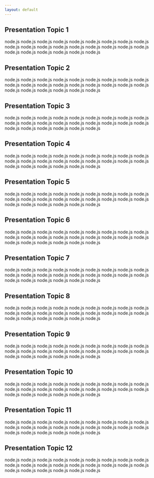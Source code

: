 ```yaml
---
layout: default
---
```


## [](#header-2) Presentation Topic 1 

node.js node.js node.js node.js node.js node.js node.js node.js
node.js node.js node.js node.js node.js node.js node.js node.js
node.js node.js node.js node.js node.js node.js node.js node.js


## [](#header-2) Presentation Topic 2

node.js node.js node.js node.js node.js node.js node.js node.js
node.js node.js node.js node.js node.js node.js node.js node.js
node.js node.js node.js node.js node.js node.js node.js node.js

## [](#header-2) Presentation Topic 3 

node.js node.js node.js node.js node.js node.js node.js node.js
node.js node.js node.js node.js node.js node.js node.js node.js
node.js node.js node.js node.js node.js node.js node.js node.js

## [](#header-2) Presentation Topic 4 

node.js node.js node.js node.js node.js node.js node.js node.js
node.js node.js node.js node.js node.js node.js node.js node.js
node.js node.js node.js node.js node.js node.js node.js node.js

## [](#header-2) Presentation Topic 5 

node.js node.js node.js node.js node.js node.js node.js node.js
node.js node.js node.js node.js node.js node.js node.js node.js
node.js node.js node.js node.js node.js node.js node.js node.js

## [](#header-2) Presentation Topic 6 

node.js node.js node.js node.js node.js node.js node.js node.js
node.js node.js node.js node.js node.js node.js node.js node.js
node.js node.js node.js node.js node.js node.js node.js node.js

## [](#header-2) Presentation Topic 7 

node.js node.js node.js node.js node.js node.js node.js node.js
node.js node.js node.js node.js node.js node.js node.js node.js
node.js node.js node.js node.js node.js node.js node.js node.js

## [](#header-2) Presentation Topic 8 

node.js node.js node.js node.js node.js node.js node.js node.js
node.js node.js node.js node.js node.js node.js node.js node.js
node.js node.js node.js node.js node.js node.js node.js node.js

## [](#header-2) Presentation Topic 9 

node.js node.js node.js node.js node.js node.js node.js node.js
node.js node.js node.js node.js node.js node.js node.js node.js
node.js node.js node.js node.js node.js node.js node.js node.js

## [](#header-2) Presentation Topic 10 

node.js node.js node.js node.js node.js node.js node.js node.js
node.js node.js node.js node.js node.js node.js node.js node.js
node.js node.js node.js node.js node.js node.js node.js node.js

## [](#header-2) Presentation Topic 11

node.js node.js node.js node.js node.js node.js node.js node.js
node.js node.js node.js node.js node.js node.js node.js node.js
node.js node.js node.js node.js node.js node.js node.js node.js

## [](#header-2) Presentation Topic 12

node.js node.js node.js node.js node.js node.js node.js node.js
node.js node.js node.js node.js node.js node.js node.js node.js
node.js node.js node.js node.js node.js node.js node.js node.js
